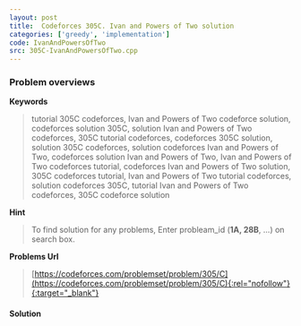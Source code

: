 ```yaml
---
layout: post
title:  Codeforces 305C. Ivan and Powers of Two solution
categories: ['greedy', 'implementation']
code: IvanAndPowersOfTwo
src: 305C-IvanAndPowersOfTwo.cpp
---
```

### **Problem overviews**

**Keywords**
> tutorial 305C codeforces, Ivan and Powers of Two codeforce solution, codeforces solution 305C, solution Ivan and Powers of Two codeforces, 305C tutorial codeforces, codeforces 305C solution, solution 305C codeforces, solution codeforces Ivan and Powers of Two, codeforces solution Ivan and Powers of Two, Ivan and Powers of Two codeforces tutorial, codeforces Ivan and Powers of Two solution, 305C codeforces tutorial, Ivan and Powers of Two tutorial codeforces, solution codeforces 305C, tutorial Ivan and Powers of Two codeforces, 305C codeforce solution

**Hint**
> To find solution for any problems, Enter probleam_id (**1A, 28B**, ...) on search box. 

**Problems Url**
> [https://codeforces.com/problemset/problem/305/C](https://codeforces.com/problemset/problem/305/C){:rel="nofollow"}{:target="_blank"}

#### **Solution**



